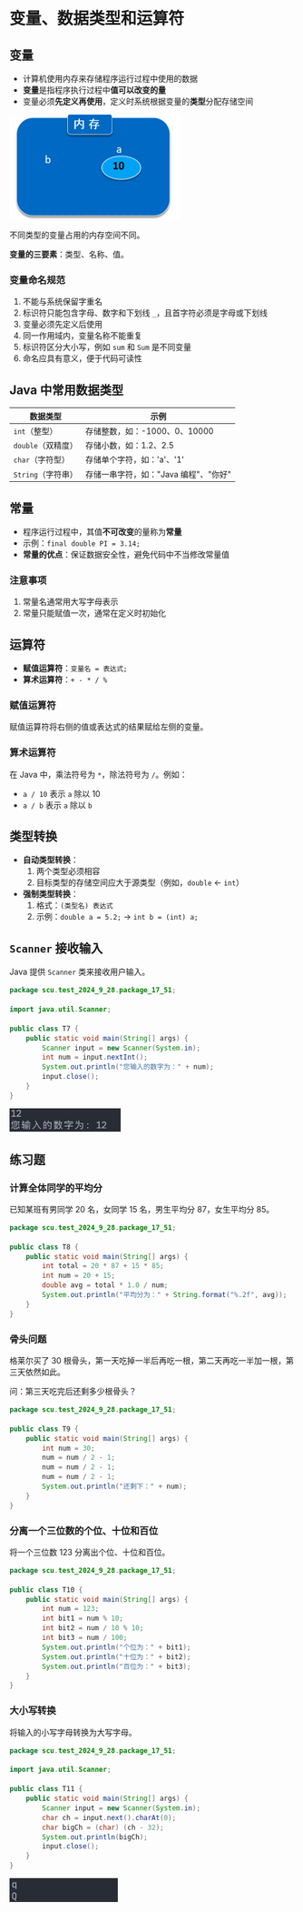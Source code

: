 # 变量、数据类型和运算符

## 变量

- 计算机使用内存来存储程序运行过程中使用的数据
- **变量**是指程序执行过程中**值可以改变的量**
- 变量必须**先定义再使用**，定义时系统根据变量的**类型**分配存储空间

<img src="../images/image-202409281748.png" style="zoom: 50%;" />

不同类型的变量占用的内存空间不同。

**变量的三要素**：类型、名称、值。

### 变量命名规范

1. 不能与系统保留字重名
2. 标识符只能包含字母、数字和下划线 `_`，且首字符必须是字母或下划线
3. 变量必须先定义后使用
4. 同一作用域内，变量名称不能重复
5. 标识符区分大小写，例如 `sum` 和 `Sum` 是不同变量
6. 命名应具有意义，便于代码可读性

## Java 中常用数据类型

| 数据类型           | 示例                                  |
| ------------------ | ------------------------------------- |
| `int`（整型）      | 存储整数，如：-1000、0、10000         |
| `double`（双精度） | 存储小数，如：1.2、2.5                |
| `char`（字符型）   | 存储单个字符，如：'a'、'1'            |
| `String`（字符串） | 存储一串字符，如："Java 编程"、"你好" |

## 常量

- 程序运行过程中，其值**不可改变**的量称为**常量**
- 示例：`final double PI = 3.14;`
- **常量的优点**：保证数据安全性，避免代码中不当修改常量值

### 注意事项

1. 常量名通常用大写字母表示
2. 常量只能赋值一次，通常在定义时初始化

## 运算符

- **赋值运算符**：`变量名 = 表达式;`
- **算术运算符**：`+ - * / %`

### 赋值运算符

赋值运算符将右侧的值或表达式的结果赋给左侧的变量。

### 算术运算符

在 Java 中，乘法符号为 `*`，除法符号为 `/`。例如：

- `a / 10` 表示 `a` 除以 10
- `a / b` 表示 `a` 除以 `b`

## 类型转换

- **自动类型转换**：
  1. 两个类型必须相容
  2. 目标类型的存储空间应大于源类型（例如，`double` ← `int`）
- **强制类型转换**：
  1. 格式：`(类型名) 表达式`
  2. 示例：`double a = 5.2;` → `int b = (int) a;`

## `Scanner` 接收输入

Java 提供 `Scanner` 类来接收用户输入。

```java
package scu.test_2024_9_28.package_17_51;

import java.util.Scanner;

public class T7 {
    public static void main(String[] args) {
        Scanner input = new Scanner(System.in);
        int num = input.nextInt();
        System.out.println("您输入的数字为：" + num);
        input.close();
    }
}
```

<img src="../images/image-202409281916.png" style="zoom: 67%;" />

## 练习题

### 计算全体同学的平均分

已知某班有男同学 20 名，女同学 15 名，男生平均分 87，女生平均分 85。

```java
package scu.test_2024_9_28.package_17_51;

public class T8 {
    public static void main(String[] args) {
        int total = 20 * 87 + 15 * 85;
        int num = 20 + 15;
        double avg = total * 1.0 / num;
        System.out.println("平均分为：" + String.format("%.2f", avg));
    }
}
```

### 骨头问题

格莱尔买了 30 根骨头，第一天吃掉一半后再吃一根，第二天再吃一半加一根，第三天依然如此。

问：第三天吃完后还剩多少根骨头？

```java
package scu.test_2024_9_28.package_17_51;

public class T9 {
    public static void main(String[] args) {
        int num = 30;
        num = num / 2 - 1;
        num = num / 2 - 1;
        num = num / 2 - 1;
        System.out.println("还剩下：" + num);
    }
}
```

### 分离一个三位数的个位、十位和百位

将一个三位数 123 分离出个位、十位和百位。

```java
package scu.test_2024_9_28.package_17_51;

public class T10 {
    public static void main(String[] args) {
        int num = 123;
        int bit1 = num % 10;
        int bit2 = num / 10 % 10;
        int bit3 = num / 100;
        System.out.println("个位为：" + bit1);
        System.out.println("十位为：" + bit2);
        System.out.println("百位为：" + bit3);
    }
}
```

### 大小写转换

将输入的小写字母转换为大写字母。

```java
package scu.test_2024_9_28.package_17_51;

import java.util.Scanner;

public class T11 {
    public static void main(String[] args) {
        Scanner input = new Scanner(System.in);
        char ch = input.next().charAt(0);
        char bigCh = (char) (ch - 32);
        System.out.println(bigCh);
        input.close();
    }
}
```

<img src="../images/image-202409281948.png" style="zoom: 67%;" />
